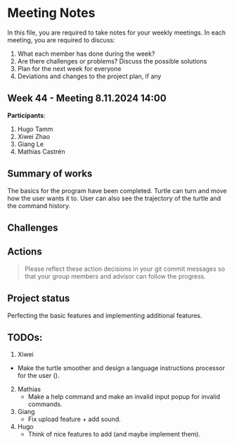 # Meeting Notes
In this file, you are required to take notes for your weekly meetings. 
In each meeting, you are required to discuss:

1. What each member has done during the week?
2. Are there challenges or problems? Discuss the possible solutions
3. Plan for the next week for everyone
4. Deviations and changes to the project plan, if any


## Week 44 - Meeting 8.11.2024 14:00

**Participants**: 
1. Hugo Tamm
2. Xiwei Zhao
3. Giang Le
4. Mathias Castrén 

## Summary of works

The basics for the program have been completed. Turtle can turn and move how the user wants it to. 
User can also see the trajectory of the turtle and the command history.

## Challenges


## Actions

> Please reflect these action decisions in your git commit messages so that 
> your group members and advisor can follow the progress.

## Project status 

Perfecting the basic features and implementing additional features.

## TODOs:

1. Xiwei
  - Make the turtle smoother and design a language instructions processor for the user ().
2. Mathias
   - Make a help command and make an invalid input popup for invalid commands.
3. Giang
   - Fix upload feature + add sound.
4. Hugo
   - Think of nice features to add (and maybe implement them).

